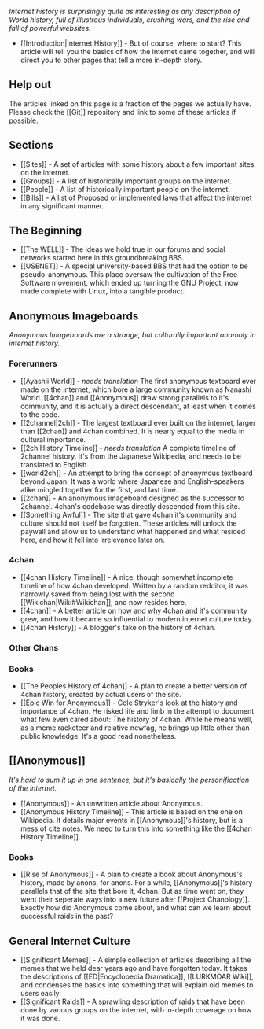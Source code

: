 *Internet history is surprisingly quite as interesting as any description of World history, full of illustrous individuals, crushing wars, and the rise and fall of powerful websites.*

* [[Introduction|Internet History]] - But of course, where to start? This article will tell you the basics of how the internet came together, and will direct you to other pages that tell a more in-depth story.

## Help out

The articles linked on this page is a fraction of the pages we actually have. Please check the [[Git]] repository and link to some of these articles if possible.

## Sections

* [[Sites]] - A set of articles with some history about a few important sites on the internet.
* [[Groups]] - A list of historically important groups on the internet.
* [[People]] - A list of historically important people on the internet.
* [[Bills]] - A list of Proposed or implemented laws that affect the internet in any significant manner.

## The Beginning

* [[The WELL]] - The ideas we hold true in our forums and social networks started here in this groundbreaking BBS.
* [[USENET]] - A special university-based BBS that had the option to be pseudo-anonymous. This place oversaw the cultivation of the Free Software movement, which ended up turning the GNU Project, now made complete with Linux, into a tangible product.

## Anonymous Imageboards

*Anonymous Imageboards are a strange, but culturally important anamoly in internet history.*

### Forerunners

* [[Ayashii World]] - *needs translation* The first anonymous textboard ever made on the internet, which bore a large community known as Nanashi World. [[4chan]] and [[Anonymous]] draw strong parallels to it's community, and it is actually a direct descendant, at least when it comes to the code.
* [[2channel|2ch]] - The largest textboard ever built on the internet, larger than [[2chan]] and 4chan combined. It is nearly equal to the media in cultural importance.
* [[2ch History Timeline]] - *needs translation* A complete timeline of 2channel history. It's from the Japanese Wikipedia, and needs to be translated to English.
* [[world2ch]] - An attempt to bring the concept of anonymous textboard beyond Japan. It was a world where Japanese and English-speakers alike mingled together for the first, and last time. 
* [[2chan]] - An anonymous imageboard designed as the successor to 2channel. 4chan's codebase was directly descended from this site.
* [[Something Awful]] - The site that gave 4chan it's community and culture should not itself be forgotten. These articles will unlock the paywall and allow us to understand what happened and what resided here, and how it fell into irrelevance later on. 

### 4chan

* [[4chan History Timeline]] - A nice, though somewhat incomplete timeline of how 4chan developed. Written by a random redditor, it was narrowly saved from being lost with the second [[Wikichan|Wiki#Wikichan]], and now resides here.
* [[4chan]] - A better article on how and why 4chan and it's community grew, and how it became so influential to modern internet culture today.
* [[4chan History]] - A blogger's take on the history of 4chan.

### Other Chans

### Books

* [[The Peoples History of 4chan]] - A plan to create a better version of 4chan history, created by actual users of the site.
* [[Epic Win for Anonymous]] - Cole Stryker's look at the history and importance of 4chan. He risked life and limb in the attempt to document what few even cared about: The history of 4chan. While he means well, as a meme racketeer and relative newfag, he brings up little other than public knowledge. It's a good read nonetheless.

## [[Anonymous]]

*It's hard to sum it up in one sentence, but it's basically the personification of the internet.*

* [[Anonymous]] - An unwritten article about Anonymous.
* [[Anonymous History Timeline]] - This article is based on the one on Wikipedia. It details major events in [[Anonymous]]'s history, but is a mess of cite notes. We need to turn this into something like the [[4chan History Timeline]].

### Books

* [[Rise of Anonymous]] - A plan to create a book about Anonymous's history, made by anons, for anons. For a while, [[Anonymous]]'s history parallels that of the site that bore it, 4chan. But as time went on, they went their seperate ways into a new future after [[Project Chanology]]. Exactly how did Anonymous come about, and what can we learn about successful raids in the past? 

## General Internet Culture

* [[Significant Memes]] - A simple collection of articles describing all the memes that we held dear years ago and have forgotten today. It takes the descriptions of [[ED|Encyclopedia Dramatica]], [[LURKMOAR Wiki]], and condenses the basics into something that will explain old memes to users easily. 
* [[Significant Raids]] - A sprawling description of raids that have been done by various groups on the internet, with in-depth coverage on how it was done.